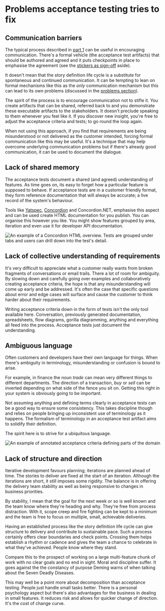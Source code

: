 # Problems acceptance testing tries to fix

## Communication barriers

The typical process described in [part 1](#part1) can be useful in encouraging communication. There's a formal vehicle (the acceptance test artifacts) that should be authored and agreed and it puts checkpoints in place to emphasise the agreement (see the [stickers as sign-off](#stickers-as-sign-off-aside) aside).

It doesn't mean that the story definition life cycle is a substitute for spontaneous and continued communication. It can be tempting to lean on formal mechanisms like this as the _only_ communication mechanism but this can lead to its own problems (discussed in the [problems section](#problems-it-can-cause)).

The spirit of the process is to encourage communication not to stifle it. You create artifacts that can be shared, referred back to and you demonstrate these executable artifacts to the stakeholders. It doesn't preclude speaking to them whenever you feel like it. If you discover new insight, you're free to adjust the acceptance criteria and tests; to go round the loop again.

When not using this approach, if you find that requirements are being misunderstood or not delivered as the customer intended, forcing formal communication like this may be useful. It's a technique that may help overcome underlying communication problems but if there's already good communication, it can be used to document the dialogue.



## Lack of shared memory

The acceptance tests document a shared (and agreed) understanding of features. As time goes on, its easy to forget how a particular feature is supposed to behave. If acceptance tests are in a customer friendly format, they form reference documentation that will always be accurate; a live record of the system's behaviour.

Tools like [Yatspec](http://code.google.com/p/yatspec/), [Concordion](http://concordion.org) and Concordion.NET, emphasise this aspect and can be used create HTML documentation for you publish. You can organise this however you like. You might show features grouped by area, iteration and even use it for developer API documentation.

![An example of a Concordion HTML overview. Tests are grouped under tabs and users can drill down into the test's detail.](images/concordion/overview_passing.png)



## Lack of collective understanding of requirements

It's very difficult to appreciate what a customer really wants from broken fragments of conversations or email trails. There a lot of room for ambiguity. By slowing down and carefully going over examples and collaboratively creating acceptance criteria, the hope is that any misunderstanding will come up early and be addressed. It's often the case that specific questions about error and edge cases will surface and cause the customer to think harder about their requirements.

Writing acceptance criteria down in the form of tests isn't the only tool available here. Conversation, previously generated documentation, spreadsheets, flow diagrams, gorilla diagramming, anything and everything all feed into the process. Acceptance tests just document the understanding.



## Ambiguous language

Often customers and developers have their own language for things. When there's ambiguity in terminology, misunderstanding or confusion is bound to arise.

For example, in finance the noun _trade_ can mean very different things to different departments. The direction of a transaction, _buy_ or _sell_ can be inverted depending on what side of the fence you sit on. Getting this right in your system is obviously going to be important.

Not assuming anything and defining terms clearly in acceptance tests can be a good way to ensure some consistency. This takes discipline though and relies on people bringing up inconsistent use of terminology as it happens. The formalism of terminology in an acceptance test artifact aims to solidify their definition.

The spirit here is to strive for a ubiquitous language.

![An example of annotated acceptance criteria defining parts of the domain](missing.png)


## Lack of structure and direction

Iterative development favours planning; iterations are planned ahead of time. The stories to deliver are fixed at the start of an iteration. Although the iterations are short, it still imposes some rigidity. The balance is in offering the delivery team stability as well as being responsive to changes in business priorities.

By stability, I mean that the goal for the next week or so is well known and the team know where they're heading and why. They're free from process distraction. With it, scope creep and fire fighting can be kept to a minimum and the team is free to focus on multiple, small, achievable deliveries.

Having an established process like the story definition life cycle can give structure to delivery and contribute to sustainable pace. Such a process certainly offers clear boundaries and check points. Crossing them helps establish a rhythm or cadence and gives the team a chance to celebrate in what they've achieved. People know where they stand.

Compare this to the prospect of working on a large multi-feature chunk of work with no clear goals and no end in sight. Moral and discipline suffer. It goes against the the constancy of purpose Deming warns of when talking about the Seven Deadly Diseases.

This may well be a point more about decomposition than acceptance testing. People just handle small tasks better. There is a personal psychology aspect but there's also advantages for the business in dealing in small features. It reduces risk and allows for quicker change of direction. It's the cost of change curve.